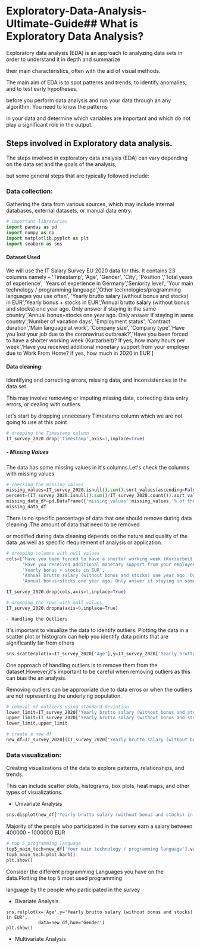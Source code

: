 
# Exploratory-Data-Analysis-Ultimate-Guide## What is Exploratory Data Analysis?


Exploratory data analysis (EDA) is an approach to analyzing data sets in order to understand it in depth and summarize 

their main characteristics, often with the aid of visual methods.

The main aim of EDA is to spot patterns and trends, to identify anomalies, and to test early hypotheses.

before you perform data analysis and run your data through an any algorithm. You need to know the patterns 

in your data and determine which variables are important and which do not play a significant role in the output. 


## Steps involved in Exploratory data analysis.

The steps involved in exploratory data analysis (EDA) can vary depending on the data set and the goals of the analysis,

but some general steps that are typically followed include:


### Data collection: 

Gathering the data from various sources, which may include internal databases, external datasets, or manual data entry.

```python
# important librararies
import pandas as pd
import numpy as np
import matplotlib.pyplot as plt
import seaborn as sns
```

#### Dataset Used

We will use the IT Salary Survey EU  2020 data for this. It contains 23 columns namely – 'Timestamp', 'Age', 'Gender', 'City', 'Position ','Total years of experience', 'Years of experience in Germany','Seniority level', 'Your main technology / programming language','Other technologies/programming languages you use often',
'Yearly brutto salary (without bonus and stocks) in EUR','Yearly bonus + stocks in EUR','Annual brutto salary (without bonus and stocks) one year ago. Only answer if staying in the same country','Annual bonus+stocks one year ago. Only answer if staying in same country','Number of vacation days', 'Employment status', 'Сontract duration','Main language at work', 'Company size', 'Company type','Have you lost your job due to the coronavirus outbreak?','Have you been forced to have a shorter working week (Kurzarbeit)? If yes, how many hours per week','Have you received additional monetary support from your employer due to Work From Home? If yes, how much in 2020 in EUR']



#### Data cleaning: 

Identifying and correcting errors, missing data, and inconsistencies in the data set. 

This may involve removing or imputing missing data, correcting data entry errors, or dealing with outliers.

let's start by dropping unnecesary Timestamp column which we are not going to use at this point
```python
# dropping the Timestamp column
IT_survey_2020.drop('Timestamp',axis=1,inplace=True)
```
##### - Missing Values

The data has some missing values in it's columns.Let's check the columns with missing values

```python
# checking the missing values
missing_values=IT_survey_2020.isnull().sum().sort_values(ascending=False)
percent=(IT_survey_2020.isnull().sum()/IT_survey_2020.count()).sort_values(ascending=False)
missing_data_df=pd.DataFrame({'missing_values':missing_values,'% of the Total':percent})
missing_data_df
```
There is no specific percentage of data that one should remove during data cleaning .The amount of data that need to be removed 

or modified during data cleaning depends on the nature and quality of the data ,as well as specific rfequirement of analysis or application.

```python
# dropping columns with null values
cols=['Have you been forced to have a shorter working week (Kurzarbeit)? If yes, how many hours per week',
      'Have you received additional monetary support from your employer due to Work From Home? If yes, how much in 2020 in EUR',
      'Yearly bonus + stocks in EUR',                                                                                             
      'Annual brutto salary (without bonus and stocks) one year ago. Only answer if staying in the same country',           
      'Annual bonus+stocks one year ago. Only answer if staying in same country' ]

IT_survey_2020.drop(cols,axis=1,inplace=True)

# dropping the rows with null values
IT_survey_2020.dropna(axis=0,inplace=True)
```

`- Handling the Outliers`

It's important to visualize the data to identify outliers. Plotting the data in a scatter plot or histogram can help you identify data points that are significantly far from others

```python
sns.scatterplot(x=IT_survey_2020['Age'],y=IT_survey_2020['Yearly brutto salary (without bonus and stocks) in EUR'])
```

One approach of handling outliers is to remove them from the dataset.However,it's important to be careful when removing outliers as this can bias the an analysis.

Removing outliers can be appropriate due to data erros or when the outliers are not representing the underlying population.

```python
# removal of outliers using standard deviation
lower_limit=IT_survey_2020['Yearly brutto salary (without bonus and stocks) in EUR'].mean()-3*IT_survey_2020['Yearly brutto salary (without bonus and stocks) in EUR'].std()
upper_limit=IT_survey_2020['Yearly brutto salary (without bonus and stocks) in EUR'].mean()+3*IT_survey_2020['Yearly brutto salary (without bonus and stocks) in EUR'].std()
lower_limit,upper_limit

# create a new df 
new_df=IT_survey_2020[(IT_survey_2020['Yearly brutto salary (without bonus and stocks) in EUR']>lower_limit) & (IT_survey_2020['Yearly brutto salary (without bonus and stocks) in EUR']<upper_limit)]
```

### Data visualization:

Creating visualizations of the data to explore patterns, relationships, and trends. 

This can include scatter plots, histograms, box plots, heat maps, and other types of visualizations.

- Univariate Analysis
```python
sns.displot(new_df['Yearly brutto salary (without bonus and stocks) in EUR'],kde=True,bins=20)
```
Majority of the people who participated in the survey earn a salary between 400000 - 1000000 EUR

```python
# top 5 programming language
top5_main_tech=new_df['Your main technology / programming language'].value_counts(normalize=True).head()
top5_main_tech.plot.barh()
plt.show()
```
Consider the different programming Languages you have on the data.Plotting the top 5 most used programming 

language by the people who participated in the survey 

- Bivariate Analysis

```
sns.relplot(x='Age',y='Yearly brutto salary (without bonus and stocks) in EUR',
            data=new_df,hue='Gender')
plt.show()
```

- Multivariate Analysis


